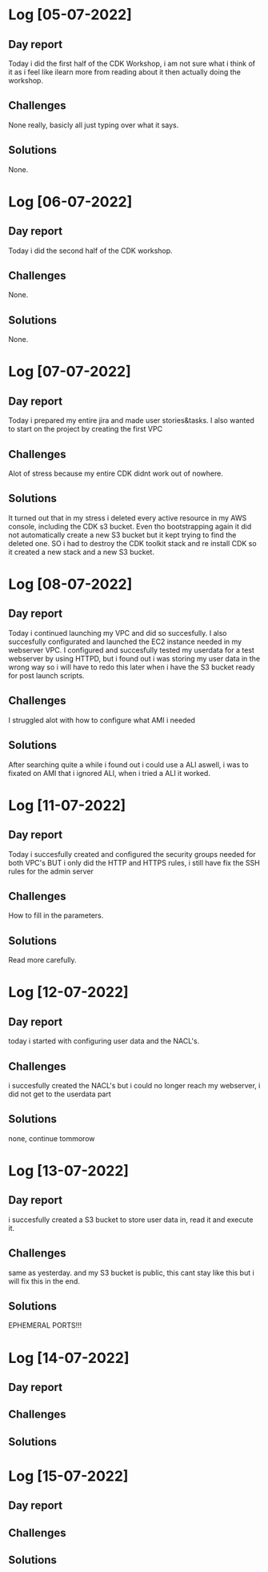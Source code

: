 # Log [05-07-2022]

## Day report
Today i did the first half of the CDK Workshop, i am not sure what i think of it as i feel like ilearn more from reading about it then actually doing the workshop.

## Challenges
None really, basicly all just typing over what it says.

## Solutions
None.

# Log [06-07-2022]

## Day report
Today i did the second half of the CDK workshop.

## Challenges
None.

## Solutions
None.

# Log [07-07-2022]

## Day report
Today i prepared my entire jira and made user stories&tasks. I also wanted to start on the project by creating the first VPC

## Challenges
Alot of stress because my entire CDK didnt work out of nowhere.

## Solutions
It turned out that in my stress i deleted every active resource in my AWS console, including the CDK s3 bucket. Even tho bootstrapping again it did not automatically create a new S3 bucket but it kept trying to find the deleted one. SO i had to destroy the CDK toolkit stack and re install CDK so it created a new stack and a new S3 bucket.

# Log [08-07-2022]

## Day report
Today i continued launching my VPC and did so succesfully. I also succesfully configurated and launched the EC2 instance needed in my webserver VPC.
I configured and succesfully tested my userdata for a test webserver by using HTTPD, but i found out i was storing my user data in the wrong way so i will have to redo this later when i have the S3 bucket ready for post launch scripts.

## Challenges
I struggled alot with how to configure what AMI i needed

## Solutions
After searching quite a while i found out i could use a ALI aswell, i was to fixated on AMI that i ignored ALI, when i tried a ALI it worked.

# Log [11-07-2022]

## Day report
Today i succesfully created and configured the security groups needed for both VPC's BUT i only did the HTTP and HTTPS rules, i still have fix the SSH rules for the admin server

## Challenges
How to fill in the parameters.

## Solutions
Read more carefully.

# Log [12-07-2022] 

## Day report
today i started with configuring user data and the NACL's.

## Challenges
i succesfully created the NACL's but i could no longer reach my webserver, i did not get to the userdata part

## Solutions
none, continue tommorow

# Log [13-07-2022]

## Day report
i succesfully created a S3 bucket to store user data in, read it and execute it. 

## Challenges
same as yesterday. and my S3 bucket is public, this cant stay like this but i will fix this in the end.

## Solutions
EPHEMERAL PORTS!!!

# Log [14-07-2022]

## Day report

## Challenges

## Solutions

# Log [15-07-2022]

## Day report

## Challenges


## Solutions